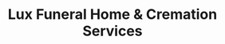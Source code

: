 ---
title: "Lux Funeral Home & Cremation Services"
url: /new-braunfels/lux-funeral-home-and-cremation-services/
shop: funeral directors
---